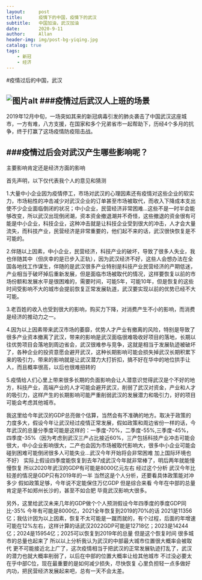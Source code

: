 ```yaml
---
layout:     post
title:      疫情下的中国，疫情下的武汉
subtitle:   中国加油，武汉加油
date:       2020-9-11
author:     Allan
header-img: img/post-bg-yiqing.jpg
catalog: true
tags:
    - 新冠
    - 经济
---
```

#疫情过后的中国，武汉

![图片alt](http://n.sinaimg.cn/sinakd2020413s/700/w900h600/20200413/bb20-isehnni7338947.jpg "疫情下的生活")
###疫情过后武汉人上班的场景
---

 2019年12月中旬，一场突如其来的新冠病毒引发的肺炎袭击了中国武汉这座城市，一方有难，八方支援，在国家和多个兄弟省市一起帮助下，历经4个多月的抗争，终于打赢了这场疫情防疫阻击战。


###疫情过后会对武汉产生哪些影响呢？
---
主要影响肯定还是经济方面的影响

首先声明，以下仅代表我个人的意见和猜测

 1.大量中小企业因为疫情停工，市场对武汉的心理因素还有疫情对这些企业的软实力，市场粘性的冲击减少对武汉企业的订单甚至市场被取代，而收入下降成本支出使不少企业面临倒闭的状况；中小企业，民营经济非常困难...这些不是一时半会能够改变，所以武汉出现倒闭潮，资本资金撤退潮并不奇怪，这些撤退的资金很有可能是中小企业，科技企业，这种冲击就是让科技企业受到很大的冲击，人才会大量流失，而科技产业，民营经济是非常重要的，他们起不来的话，武汉很快恢复是不可能的。

 2.伴随以上因素，中小企业，民营经济，科技产业的破坏，导致了很多人失业，我也伴随其中（但庆幸的是已步入正轨），因为武汉经济不好，这些人会想办法在全国各地找工作谋生，伴随的是武汉很多产业特别是科技产业民营经济的产期低迷，产业相当于破坏掉后重新发展，但是面临市场被取代的情况，这样要恢复以前的市场份额和发展水平是很困难的，需要时间，可能5年，可能10年，但是恢复的这些时间受影响不大的城市会提前恢复正常发展轨道，武汉要实现以前的优势已经不大可能。

 3.老百姓的收入也受到很大的影响，购买力下降，对消费产生不小的影响，而消费是经济的推动力之一。

 4.因为以上因素带来武汉市场的萎靡，优势人才产业有撤离的风险，特别是导致了很多产业资本撤离了武汉，带来的影响是武汉面临很难吸收好项目的落地，长期以往优势项目会落地到周边省会，武汉很难参与竞争，这就是相当于发展轨迹被破坏了，各种企业的投资意愿会避开武汉，这种长期影响可能会损失掉武汉长期积累下来的吸引力，带来的影响就是让武汉潜力大打折扣，搞不好在华中的地位拱手让人，而且概率很高，以后也很难扭转的

 5.疫情给人们心里上带来很多长期的负面影响会让人潜意识觉得武汉是个不好的地方，科技产业，高端产业的人才可能会避开武汉，削弱了武汉对资金，产业和人才的吸引力，这样产生的长期影响可能严重削弱武汉的发展潜力和吸引力，好的项目可能会考虑其他城市。

我这里给今年武汉的GDP总亮做个估算，当然会有不准确的地方。取决于政策的力度多大，假设今年让武汉经过疫情正常发展，假如政策和周边省份一样的话，今年武汉的总量分季度可能是这样的：一季度-70%，二季度-55%,三季度-45%，四季度-35%（因为考虑到武汉三产占比接近60%，三产包括科技产业冲击可能会很大，中小企业影响很大，二产也会因为市场被取代影响大，很多中小企业可能会碰到困难可能倒闭很多人可能失业...武汉今年开始将会非常困难 加上国际环境也不好） 实际上假设四季度能恢复到去年7成武汉今年就非常棒了，明后两年就能慢慢恢复 所以2020年武汉的GDP有可能是8000亿元左右 经过这个分析 武汉今年比较差的情况是GDP只有2019年的一半 当然这是个人分析，还要看具体政策能对冲多少 假如政策足够，今年说不定能保住万亿GDP 但是综合来看 今年在中部的总量肯定是不如郑州长沙的，甚至不如合肥 毕竟武汉影响大很多。

另外，这里给武汉未来几年的GDP做个个人预测假设今年四季度的季度GDP同比-35% 今年有可能是8000亿，2021全年恢复到2019的70%的话 2021是11356亿；我估计因为以上因素，恢复不太可能是一蹴而就的，有个过程，后面的年增速可能在12%左右，这样计算的话武汉2022GDP可能是12718亿；2023是14244亿；2024是15954亿；2025可以恢复到2019年的总量 但是这个恢复时间 很多城市的总量也起来了 所以以上分析我认为武汉的中部最大城市位置很大概率会被取代 更不可能接近北上广了，这次疫情相当于把武汉的正常发展轨迹打乱了，武汉的潜力也就大概率削弱了，以后在中部的位置大概率让给其他城市 不过没必要太在乎中部C位，现在最重要的是如何减少损失，尽快恢复 心里负担轻一点多做好内功，把民营经济发展起来吧，总有一天不会太差。

